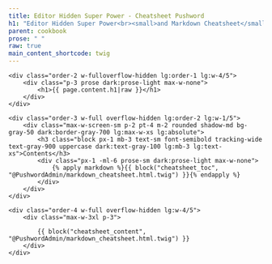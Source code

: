```yaml
---
title: Editor Hidden Super Power - Cheatsheet Pushword
h1: "Editor Hidden Super Power<br><small>and Markdown Cheatsheet</small>"
parent: cookbook
prose: " "
raw: true
main_content_shortcode: twig
---
```


<div class="flex flex-wrap max-w-5xl">

    <div class="order-2 w-fulloverflow-hidden lg:order-1 lg:w-4/5">
        <div class="p-3 prose dark:prose-light max-w-none">
            <h1>{{ page.content.h1|raw }}</h1>
        </div>
    </div>

    <div class="order-3 w-full overflow-hidden lg:order-2 lg:w-1/5">
        <div class="max-w-screen-sm p-2 pt-4 m-2 rounded shadow-md bg-gray-50 dark:border-gray-700 lg:max-w-xs lg:absolute">
            <h3 class="block px-1 mb-3 text-sm font-semibold tracking-wide text-gray-900 uppercase dark:text-gray-100 lg:mb-3 lg:text-xs">Contents</h3>
            <div class="px-1 -ml-6 prose-sm dark:prose-light max-w-none">
                {% apply markdown %}{{ block("cheatsheet_toc", "@PushwordAdmin/markdown_cheatsheet.html.twig") }}{% endapply %}
            </div>
        </div>
    </div>

    <div class="order-4 w-full overflow-hidden lg:w-4/5">
        <div class="max-w-3xl p-3">

            {{ block("cheatsheet_content", "@PushwordAdmin/markdown_cheatsheet.html.twig") }}
        </div>
    </div>

</div>
